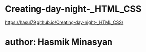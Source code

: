 # Creating-day-night-_HTML_CSS

https://hasul79.github.io/Creating-day-night-_HTML_CSS/

# author: Hasmik Minasyan
